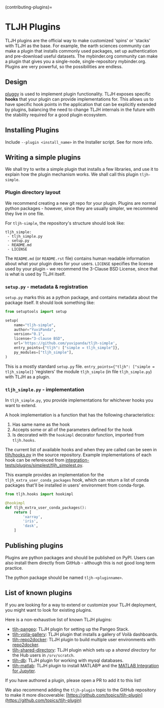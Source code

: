 (contributing-plugins)=

# TLJH Plugins

TLJH plugins are the official way to make customized 'spins' or 'stacks'
with TLJH as the base. For example, the earth sciences community can make
a plugin that installs commonly used packages, set up authentication
and pre-download useful datasets. The mybinder.org community can
make a plugin that gives you a single-node, single-repository mybinder.org.
Plugins are very powerful, so the possibilities are endless.

## Design

[pluggy](https://github.com/pytest-dev/pluggy) is used to implement
plugin functionality. TLJH exposes specific **hooks** that your plugin
can provide implementations for. This allows us to have specific hook
points in the application that can be explicitly extended by plugins,
balancing the need to change TLJH internals in the future with the
stability required for a good plugin ecosystem.

## Installing Plugins

Include `--plugin <install_name>` in the Installer script. See [](/topic/customizing-installer) for more info.

## Writing a simple plugins

We shall try to write a simple plugin that installs a few libraries,
and use it to explain how the plugin mechanism works. We shall call
this plugin `tljh-simple`.

### Plugin directory layout

We recommend creating a new git repo for your plugin. Plugins are
normal python packages - however, since they are usually simpler,
we recommend they live in one file.

For `tljh-simple`, the repository's structure should look like:

```none
tljh_simple:
 - tljh_simple.py
 - setup.py
 - README.md
 - LICENSE
```

The `README.md` (or `README.rst` file) contains human readable
information about what your plugin does for your users. `LICENSE`
specifies the license used by your plugin - we recommend the
3-Clause BSD License, since that is what is used by TLJH itself.

### `setup.py` - metadata & registration

`setup.py` marks this as a python package, and contains metadata
about the package itself. It should look something like:

```python
from setuptools import setup

setup(
    name="tljh-simple",
    author="YuviPanda",
    version="0.1",
    license="3-clause BSD",
    url='https://github.com/yuvipanda/tljh-simple',
    entry_points={"tljh": ["simple = tljh_simple"]},
    py_modules=["tljh_simple"],
)
```

This is a mostly standard `setup.py` file. `entry_points={"tljh": ["simple = tljh_simple]}`
'registers' the module `tljh_simple` (in file `tljh_simple.py`) with TLJH as a plugin.

### `tljh_simple.py` - implementation

In `tljh_simple.py`, you provide implementations for whichever hooks
you want to extend.

A hook implementation is a function that has the following characteristics:

1. Has same name as the hook
2. Accepts some or all of the parameters defined for the hook
3. Is decorated with the `hookimpl` decorator function, imported from
   `tljh.hooks`.

The current list of available hooks and when they are called can be
seen in [tljh/hooks.py](https://github.com/jupyterhub/the-littlest-jupyterhub/blob/main/tljh/hooks.py)
in the source repository. Example implementations of each hook can be referenced from
[integration-tests/plugins/simplest/tljh_simplest.py](https://github.com/jupyterhub/the-littlest-jupyterhub/blob/main/integration-tests/plugins/simplest/tljh_simplest.py).

This example provides an implementation for the `tljh_extra_user_conda_packages`
hook, which can return a list of conda packages that'll be installed in users'
environment from conda-forge.

```python
from tljh.hooks import hookimpl

@hookimpl
def tljh_extra_user_conda_packages():
    return [
        'xarray',
        'iris',
        'dask',
    ]
```

## Publishing plugins

Plugins are python packages and should be published on PyPI. Users
can also install them directly from GitHub - although this is
not good long term practice.

The python package should be named `tljh-<pluginname>`.

## List of known plugins

If you are looking for a way to extend or customize your TLJH deployment, you might want to look for existing plugins.

Here is a non-exhaustive list of known TLJH plugins:

- [tljh-pangeo](https://github.com/yuvipanda/tljh-pangeo): TLJH plugin for setting up the Pangeo Stack.
- [tljh-voila-gallery](https://github.com/voila-dashboards/tljh-voila-gallery): TLJH plugin that installs a gallery of Voilà dashboards.
- [tljh-repo2docker](https://github.com/plasmabio/tljh-repo2docker): TLJH plugin to build multiple user environments with
  [repo2docker](https://repo2docker.readthedocs.io).
- [tljh-shared-directory](https://github.com/kafonek/tljh-shared-directory): TLJH plugin which sets up a _shared directory_
  for the Hub users in `/srv/scratch`.
- [tljh-db](https://github.com/sinzlab/tljh-db): TLJH plugin for working with mysql databases.
- [tljh-matlab](https://github.com/mathworks/jupyter-matlab-proxy/tree/main/install_guides/the-littlest-jupyterhub/tljh-matlab): TLJH plugin to install MATLAB&reg; and the [MATLAB Integration for Jupyter](https://github.com/mathworks/jupyter-matlab-proxy).

If you have authored a plugin, please open a PR to add it to this list!

We also recommend adding the `tljh-plugin` topic to the GitHub repository to make it more discoverable:
[https://github.com/topics/tljh-plugin](https://github.com/topics/tljh-plugin)
